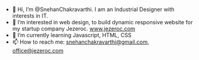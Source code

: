 - 👋 Hi, I’m @SnehanChakravarthi. I am an Industrial Designer with interests in IT.
- 👀 I’m interested in web design, to build dynamic responsive website for my startup company Jezeroc. www.jezeroc.com
- 🌱 I’m currently learning Javascript, HTML, CSS
- 📫 How to reach me: snehanchakravarthi@gmail.com, office@jezeroc.com
<!---
SnehanChakravarthi/SnehanChakravarthi is a ✨ special ✨ repository because its `README.md` (this file) appears on your GitHub profile.
You can click the Preview link to take a look at your changes.
--->
